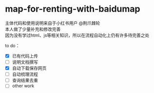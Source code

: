 # map-for-renting-with-baidumap

主体代码和使用说明来自于小红书用户 @荆爪棘轮  
本人做了少量补充和修改完善  
因为没有学过html、js等相关知识，所以在流程自动化上仍有许多待完善之处  

to do：  
- [x] 已有代码上传
- [ ] 说明文档撰写
- [x] 自动下载保存网页
- [ ] 自动梳理流程
- [ ] 查询结果去重
- [ ] other work
